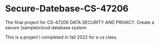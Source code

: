 # Secure-Datebase-CS-47206
The final project for CS-47206 DATA SECURITY AND PRIVACY. Create a secure (sample)cloud database system

This is a project I completed in fall 2022 for a cs class.
